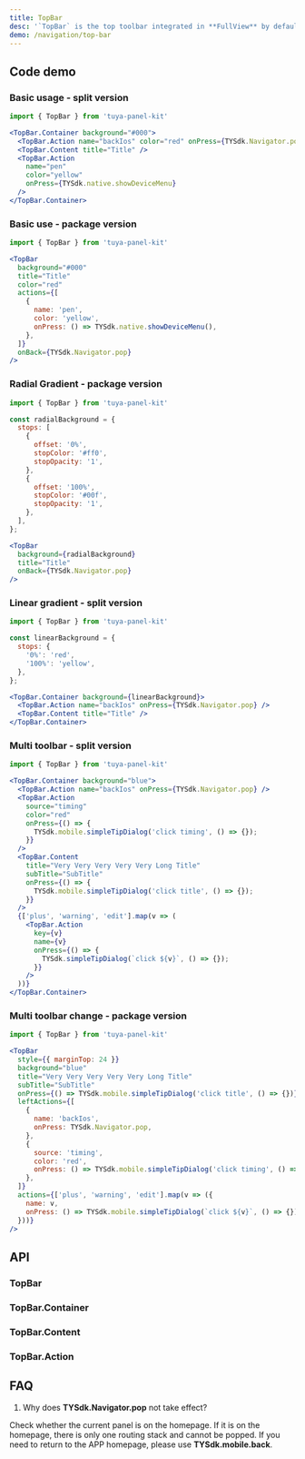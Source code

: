 ```yaml
---
title: TopBar
desc: '`TopBar` is the top toolbar integrated in **FullView** by default. It is also called **ActionBar** in Android and **UINavigationBar** in IOS.<br/>The new version of `TopBar` unifies the writing of both IOS and Android, and splits out [TopBar.Container](#TopBar.Container), [TopBar.Content](#TopBar.Content) and [TopBar.Action](#TopBar.Action) Three components, if there is a high degree of customization, you can use the three components to build a combination.<br/>In addition, we also encapsulated a commonly used [TopBar](#TopBar) component for basic TopBar customization requirements.<br/>In addition, the height of `TopBar` is adapted on Android and IOS respectively, and the height of `TopBar` can be obtained through **TopBar.height**. If the model is IPhoneX or higher, the height is 88, the other iOS models are 64, and the Android TopBar is 56.'
demo: /navigation/top-bar
---
```


## Code demo

### Basic usage - split version

```jsx
import { TopBar } from 'tuya-panel-kit'

<TopBar.Container background="#000">
  <TopBar.Action name="backIos" color="red" onPress={TYSdk.Navigator.pop} />
  <TopBar.Content title="Title" />
  <TopBar.Action
    name="pen"
    color="yellow"
    onPress={TYSdk.native.showDeviceMenu}
  />
</TopBar.Container>
```

### Basic use - package version

```jsx
import { TopBar } from 'tuya-panel-kit'

<TopBar
  background="#000"
  title="Title"
  color="red"
  actions={[
    {
      name: 'pen',
      color: 'yellow',
      onPress: () => TYSdk.native.showDeviceMenu(),
    },
  ]}
  onBack={TYSdk.Navigator.pop}
/>
```

### Radial Gradient - package version

```jsx
import { TopBar } from 'tuya-panel-kit'

const radialBackground = {
  stops: [
    {
      offset: '0%',
      stopColor: '#ff0',
      stopOpacity: '1',
    },
    {
      offset: '100%',
      stopColor: '#00f',
      stopOpacity: '1',
    },
  ],
};

<TopBar
  background={radialBackground}
  title="Title"
  onBack={TYSdk.Navigator.pop}
/>
```

### Linear gradient - split version

```jsx
import { TopBar } from 'tuya-panel-kit'

const linearBackground = {
  stops: {
    '0%': 'red',
    '100%': 'yellow',
  },
};

<TopBar.Container background={linearBackground}>
  <TopBar.Action name="backIos" onPress={TYSdk.Navigator.pop} />
  <TopBar.Content title="Title" />
</TopBar.Container>
```

### Multi toolbar - split version

```jsx
import { TopBar } from 'tuya-panel-kit'

<TopBar.Container background="blue">
  <TopBar.Action name="backIos" onPress={TYSdk.Navigator.pop} />
  <TopBar.Action
    source="timing"
    color="red"
    onPress={() => {
      TYSdk.mobile.simpleTipDialog('click timing', () => {});
    }}
  />
  <TopBar.Content
    title="Very Very Very Very Very Long Title"
    subTitle="SubTitle"
    onPress={() => {
      TYSdk.mobile.simpleTipDialog('click title', () => {});
    }}
  />
  {['plus', 'warning', 'edit'].map(v => (
    <TopBar.Action
      key={v}
      name={v}
      onPress={() => {
        TYSdk.simpleTipDialog(`click ${v}`, () => {});
      }}
    />
  ))}
</TopBar.Container>
```

### Multi toolbar change - package version

```jsx
import { TopBar } from 'tuya-panel-kit'

<TopBar
  style={{ marginTop: 24 }}
  background="blue"
  title="Very Very Very Very Very Long Title"
  subTitle="SubTitle"
  onPress={() => TYSdk.mobile.simpleTipDialog('click title', () => {})}
  leftActions={[
    {
      name: 'backIos',
      onPress: TYSdk.Navigator.pop,
    },
    {
      source: 'timing',
      color: 'red',
      onPress: () => TYSdk.mobile.simpleTipDialog('click timing', () => {}),
    },
  ]}
  actions={['plus', 'warning', 'edit'].map(v => ({
    name: v,
    onPress: () => TYSdk.mobile.simpleTipDialog(`click ${v}`, () => {}),
  }))}
/>
```

## API

### TopBar

<API name="TopBarProps"></API>

### TopBar.Container

<API name="TopBarContainerProps"></API>

### TopBar.Content

<API name="TopBarContentProps"></API>

### TopBar.Action

<API name="TopBarActionProps"></API>

## FAQ

1. Why does **TYSdk.Navigator.pop** not take effect?

Check whether the current panel is on the homepage. If it is on the homepage, there is only one routing stack and cannot be popped. If you need to return to the APP homepage, please use **TYSdk.mobile.back**.
